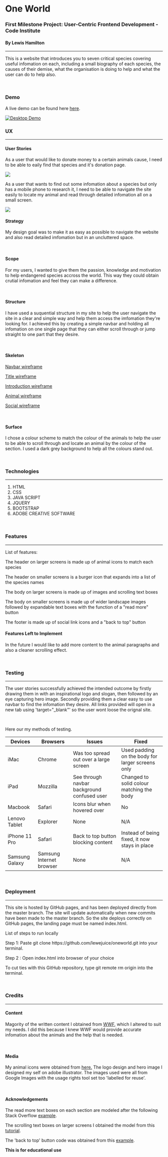 <h1>One World</h1>
<h3>First Milestone Project: User-Centric Frontend Development - Code Institute</h3>
<h4>By Lewis Hamilton</h4>
<hr>
<p>This is a website that introduces you to seven critical species covering useful infomation on each, including a small biography of each species, the causes of their demise, what the organisation is doing to help and what the user can do to help also.</p>
<br>
<h3>Demo</h3>
<p>A live demo can be found here <a href="https://lewejuice.github.io/oneworld/" rel="nofollow" target="_blank">here</a>.</p>
<a target="_blank" rel="noopener noreferrer" href="#"><img src="https://media.giphy.com/media/QzB1q3dQycEPFj1jqT/giphy.gif" alt="Desktop Demo" title="Desktop Demo" style="max-width:100%;"></a>
<br>
<h3>UX</h3>
<hr>
<h4>User Stories</h4>
<p>As a user that would like to donate money to a certain animals cause, I need to be able to eaily find that species and it's donation page.</p>
<img src="one-world/assets/images/donate.png">
<br>
<p>As a user that wants to find out some infomation about a species but only has a mobile phone to research it, I need to be able to navigate the site easily to locate my animal and read through detailed infomation all on a small screen.</p>
<img src="one-world/assets/images/phone-sc.png">
<br>
<h4>Strategy</h4>
<p>My design goal was to make it as easy as possible to navigate the website and also read detailed imfomation but in an uncluttered space.</p>
<br>
<h4>Scope</h4>
<p>For my users, I wanted to give them the passion, knowledge and motivation to help endangered species accross the world. This way they could obtain crutial infomation and feel they can make a difference.</p>
<br>
<h4>Structure</h4>
<p>I have used a suquential structure in my site to help the user navigate the site in a clear and simple way and help them access the imfomation they're looking for. I achieved this by creating a simple navbar and holding all infomation on one single page that they can either scroll through or jump straight to one part that they desire.</p>
<br>
<h4>Skeleton</h4>
<p><a href="https://github.com/lewejuice/oneworld/blob/master/navbar.md">Navbar wireframe</a></p>
<p><a href="https://github.com/lewejuice/oneworld/blob/master/title.md">Title wireframe</a></p>
<p><a href="https://github.com/lewejuice/oneworld/blob/master/intro.md">Introduction wireframe</a></p>
<p><a href="https://github.com/lewejuice/oneworld/blob/master/animal.md">Animal wireframe</a></p>
<p><a href="https://github.com/lewejuice/oneworld/blob/master/social.md">Social wireframe</a></p>
<br>
<h4>Surface</h4>
<p>I chose a colour scheme to match the colour of the animals to help the user to be able to scroll through and locate an animal by the colour of the section. I used a dark grey background to help all the colours stand out.</p>
<br>
<h3>Technologies</h3>
<hr>
<ol>
<li>HTML</li>
<li>CSS</li>
<li>JAVA SCRIPT</li>
<li>JQUERY</li>
<li>BOOTSTRAP</li>
<li>ADOBE CREATIVE SOFTWARE</li>
</ol>
<br>
<h3>Features</h3>
<hr>
<p>List of features:</p>
<p>The header on larger screens is made up of animal icons to match each species</p>
<p>The header on smaller screens is  a burger icon that expands into a list of the species names</p>
<p>The body on larger screens is made up of images and scrolling text boxes</p>
<p>The body on smaller screens is  made up of wider landscape images followed by expandable text boxes with the function of a "read more" button</p>
<p>The footer is made up of social link icons and a "back to top" button</p>
<h4>Features Left to Implement</h4>
<p>In the future I would like to add more content to the animal paragraphs and also a cleaner scrolling effect.</p>
<br>
<h3>Testing</h3>
<hr>
<p>The user stories successfully achieved the intended outcome by firstly drawing them in with an inspirational 
logo and slogan, then followed by an eye capturing hero image. Secondly providing them a clear easy to use navbar to find the infomation they desire. All links provided will open in a new tab using 'target="_blank"' so the user wont loose the orignal site.</p> 
<br>
<p>Here our my methods of testing.</p>
<table>
<thead>
<tr>
<th>Devices</th>
<th>Browsers</th>
<th>Issues</th>
<th>Fixed</th>
</tr>
</thead>
<tbody>
<tr>
<td>iMac</td>
<td>Chrome</td>
<td>Was too spread out over a large screen</td>
<td>Used padding on the body for larger screens only</td>
</tr>
<tr>
<td>iPad</td>
<td>Mozzilla</td>
<td>See through navbar background confused user</td>
<td>Changed to solid colour matching the body</td>
</tr>
<tr>
<td>Macbook</td>
<td>Safari</td>
<td>Icons blur when hovered over</td>
<td>No</td>
</tr>
<tr>
<td>Lenovo Tablet</td>
<td>Explorer</td>
<td>None</td>
<td>N/A</td>
</tr>
<tr>
<td>iPhone 11 Pro</td>
<td>Safari</td>
<td>Back to top button blocking content</td>
<td>Instead of being fixed, it now stays in place</td>
</tr>
<tr>
<td>Samsung Galaxy</td>
<td>Samsung Internet browser</td>
<td>None</td>
<td>N/A</td>
</tr>
</tbody>
</table>
<br>
<h3>Deployment</h3>
<hr>
<p>This site is hosted by GitHub pages, and has been deployed directly from the master branch. The site will update automatically when new commits have been made to the master branch. So the site deploys correctly on GitHub pages, the landing page must be named index.html.</p>
<p>List of steps to run locally</p>
<p>Step 1: Paste git clone https://github.com/lewejuice/oneworld.git into your terminal.</p>
<p>Step 2 : Open index.html into browser of your choice</p>
<p>To cut ties with this GitHub repository, type git remote rm origin into the terminal.</p>
<br>
<h3>Credits</h3>
<hr>
<h4>Content</h4>
<p>Magority of the written content I obtained from <a href="https://www.worldwildlife.org/">WWF</a>, which I altered to suit my needs. I did this because I knew WWF would provide accurate infomation about the animals and the help that is needed.</p>
<br>
<h4>Media</h4>
<p>My animal icons were obtained from <a href="https://www.clipart.email/download/2290105.html">here.</a> The logo design and hero image I designed my self on adobe illustrator. The images used were all from Google Images with the usage rights tool set too 'labelled for reuse'.</p>
<br>
<h4>Acknowledgements</h4>
<p>The read more text boxes on each section are modeled after the following Stack Overflow <a href="https://stackoverflow.com/questions/53955285/how-to-make-multiple-read-more-buttons-in-same-page-using-one-jquery/53955444" rel="nofollow">example</a>.</p>
<p>The scrolling text boxes on larger screens I obtained the model from this <a href="https://www.nosegraze.com/scrolling-text-box/" rel="nofollow">tutorial</a>.</p>
<p>The 'back to top' button code was obtained from this <a href="https://www.w3schools.com/howto/howto_js_scroll_to_top.asp" rel="nofollow">example</a>.</p>

<p><strong>This is for educational use</strong></p>




